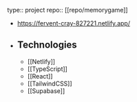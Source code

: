 type:: project
repo:: [[repo/memorygame]]

- https://fervent-cray-827221.netlify.app/
- ## Technologies
	- [[Netlify]]
	- [[TypeScript]]
	- [[React]]
	- [[TailwindCSS]]
	- [[Supabase]]